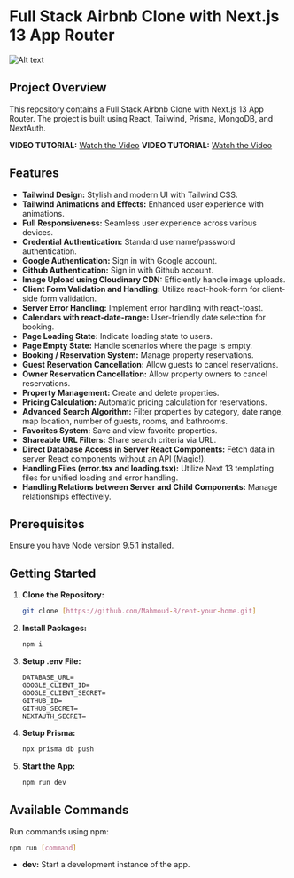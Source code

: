 # Full Stack Airbnb Clone with Next.js 13 App Router

![Alt text](<Screenshot 2024-01-04 at 2.50.23 PM.png>)

## Project Overview

This repository contains a Full Stack Airbnb Clone with Next.js 13 App Router. The project is built using React, Tailwind, Prisma, MongoDB, and NextAuth.

**VIDEO TUTORIAL:** [Watch the Video](https://youtu.be/YYHlNdip-zY)
**VIDEO TUTORIAL:** [Watch the Video](https://youtu.be/YYHlNdip-zY)


## Features

- **Tailwind Design:** Stylish and modern UI with Tailwind CSS.
- **Tailwind Animations and Effects:** Enhanced user experience with animations.
- **Full Responsiveness:** Seamless user experience across various devices.
- **Credential Authentication:** Standard username/password authentication.
- **Google Authentication:** Sign in with Google account.
- **Github Authentication:** Sign in with Github account.
- **Image Upload using Cloudinary CDN:** Efficiently handle image uploads.
- **Client Form Validation and Handling:** Utilize react-hook-form for client-side form validation.
- **Server Error Handling:** Implement error handling with react-toast.
- **Calendars with react-date-range:** User-friendly date selection for booking.
- **Page Loading State:** Indicate loading state to users.
- **Page Empty State:** Handle scenarios where the page is empty.
- **Booking / Reservation System:** Manage property reservations.
- **Guest Reservation Cancellation:** Allow guests to cancel reservations.
- **Owner Reservation Cancellation:** Allow property owners to cancel reservations.
- **Property Management:** Create and delete properties.
- **Pricing Calculation:** Automatic pricing calculation for reservations.
- **Advanced Search Algorithm:** Filter properties by category, date range, map location, number of guests, rooms, and bathrooms.
- **Favorites System:** Save and view favorite properties.
- **Shareable URL Filters:** Share search criteria via URL.
- **Direct Database Access in Server React Components:** Fetch data in server React components without an API (Magic!).
- **Handling Files (error.tsx and loading.tsx):** Utilize Next 13 templating files for unified loading and error handling.
- **Handling Relations between Server and Child Components:** Manage relationships effectively.

## Prerequisites

Ensure you have Node version 9.5.1 installed.

## Getting Started

1. **Clone the Repository:**
   ```bash
   git clone [https://github.com/Mahmoud-8/rent-your-home.git]
   ```

2. **Install Packages:**
   ```bash
   npm i
   ```

3. **Setup .env File:**
   ```
   DATABASE_URL=
   GOOGLE_CLIENT_ID=
   GOOGLE_CLIENT_SECRET=
   GITHUB_ID=
   GITHUB_SECRET=
   NEXTAUTH_SECRET=
   ```

4. **Setup Prisma:**
   ```bash
   npx prisma db push
   ```

5. **Start the App:**
   ```bash
   npm run dev
   ```

## Available Commands

Run commands using npm:
```bash
npm run [command]
```

- **dev:** Start a development instance of the app.

